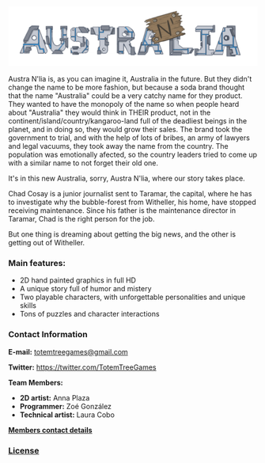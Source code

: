 ![Alpha header](https://github.com/ShadowOfDragons/AustraNlia/blob/master/WikiResources/concept_header.png)



Austra N'lia is, as you can imagine it, Australia in the future. But they didn't change the name to be more fashion, but because a soda brand thought that the name "Australia" could be a very catchy name for they product. They wanted to have the monopoly of the name so when people heard about "Australia" they would think in THEIR product, not in the continent/island/country/kangaroo-land full of the deadliest beings in the planet, and in doing so, they would grow their sales. The brand took the government to trial, and with the help of lots of bribes, an army of lawyers and legal vacuums, they took away the name from the country. The population was emotionally afected, so the country leaders tried to come up with a similar name to not forget their old one.

It's in this new Australia, sorry, Austra N'lia, where our story takes place.

Chad Cosay is a junior journalist sent to Taramar, the capital, where he has to investigate why the bubble-forest from Witheller, his home, have stopped receiving maintenance. Since his father is the maintenance director in Taramar, Chad is the right person for the job.

But one thing is dreaming about getting the big news, and the other is getting out of Witheller.

### Main features:
* 2D hand painted graphics in full HD
* A unique story full of humor and mistery
* Two playable characters, with unforgettable personalities and unique skills
* Tons of puzzles and character interactions

### Contact Information
**E-mail:** totemtreegames@gmail.com

**Twitter:** https://twitter.com/TotemTreeGames

**Team Members:**
* **2D artist:** Anna Plaza
* **Programmer:** Zoé González
* **Technical artist:** Laura Cobo

[**Members contact details**](https://github.com/ShadowOfDragons/AustraNlia/wiki/Team-Members)

### [License](https://github.com/ShadowOfDragons/AustraNlia/blob/master/LICENSE)
